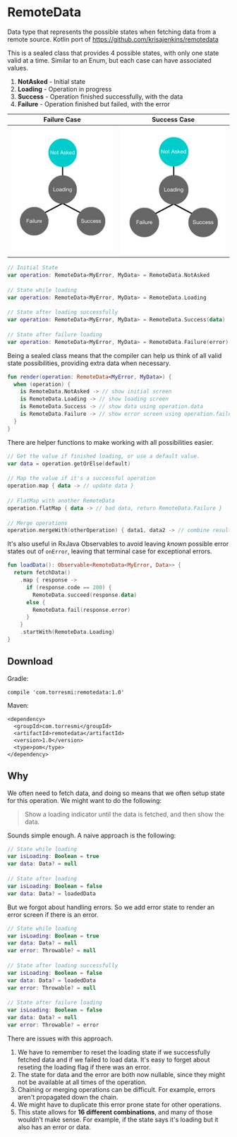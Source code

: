 # RemoteData
Data type that represents the possible states when fetching data from a remote source. Kotlin port of https://github.com/krisajenkins/remotedata

This is a sealed class that provides 4 possible states, with only one state valid at a time. Similar to an Enum, but each case can have associated values. 
 
 1. **NotAsked** - Initial state
 2. **Loading** - Operation in progress
 3. **Success** - Operation finished successfully, with the data
 4. **Failure** - Operation finished but failed, with the error 
  
| Failure Case | Success Case |
| --------------- | ---------------- |
| ![Failure](https://github.com/torresmi/kotlin-remotedata/raw/master/assets/error_case.gif) | ![Success](https://github.com/torresmi/kotlin-remotedata/raw/master/assets/success_case.gif)
 
 ```kotlin
 // Initial State 
 var operation: RemoteData<MyError, MyData> = RemoteData.NotAsked
 
 // State while loading
 var operation: RemoteData<MyError, MyData> = RemoteData.Loading

 // State after loading successfully
 var operation: RemoteData<MyError, MyData> = RemoteData.Success(data)
 
 // State after failure loading
 var operation: RemoteData<MyError, MyData> = RemoteData.Failure(error)
 ```
 
Being a sealed class means that the compiler can help us think of all valid state possibilities, providing extra data when necessary.

```kotlin
fun render(operation: RemoteData<MyError, MyData>) {
  when (operation) {
    is RemoteData.NotAsked -> // show initial screen
    is RemoteData.Loading -> // show loading screen 
    is RemoteData.Success -> // show data using operation.data
    is RemoteData.Failure -> // show error screen using operation.failure
  }
}
```

There are helper functions to make working with all possibilities easier. 

```kotlin
// Get the value if finished loading, or use a default value. 
var data = operation.getOrElse(default)

// Map the value if it's a successful operation
operation.map { data -> // update data }

// FlatMap with another RemoteData 
operation.flatMap { data -> // bad data, return RemoteData.Failure } 

// Merge operations
operation.mergeWith(otherOperation) { data1, data2 -> // combine results }
```

It's also useful in RxJava Observables to avoid leaving _known_ possible error states out of `onError`, leaving that terminal case for exceptional errors.

```kotlin
fun loadData(): Observable<RemoteData<MyError, Data>> {
  return fetchData()
    .map { response -> 
      if (response.code == 200) {
        RemoteData.succeed(response.data)
      else {
        RemoteData.fail(response.error)
      }
    }
    .startWith(RemoteData.Loading)
}
```

## Download
Gradle: 
```
compile 'com.torresmi:remotedata:1.0'
```
Maven:
```
<dependency>
  <groupId>com.torresmi</groupId>
  <artifactId>remotedata</artifactId>
  <version>1.0</version>
  <type>pom</type>
</dependency>
```

## Why 
We often need to fetch data, and doing so means that we often setup state for this operation. We might want to do the following: 

> Show a loading indicator until the data is fetched, and then show the data.

Sounds simple enough. A naive approach is the following:

 ```kotlin
 // State while loading
 var isLoading: Boolean = true
 var data: Data? = null

 // State after loading
 var isLoading: Boolean = false
 var data: Data? = loadedData

 ```
 But we forgot about handling errors. So we add error state to render an error screen if there is an error. 
 
 ```kotlin
 // State while loading
 var isLoading: Boolean = true
 var data: Data? = null
 var error: Throwable? = null

 // State after loading successfully
 var isLoading: Boolean = false
 var data: Data? = loadedData
 var error: Throwable? = null
 
 // State after failure loading
 var isLoading: Boolean = false
 var data: Data? = null
 var error: Throwable? = error

 ```
 
 There are issues with this approach. 
 1. We have to remember to reset the loading state if we successfully fetched data and if we failed to load data. It's easy to forget about reseting the loading flag if there was an error. 
 2. The state for data and the error are both now nullable, since they might not be available at all times of the operation.
 3. Chaining or merging operations can be difficult. For example, errors aren't propagated down the chain.
 3. We might have to duplicate this error prone state for other operations.
 4. This state allows for **16 different combinations**, and many of those wouldn't make sense. For example, if the state says it's loading but it also has an error or data. 
 
 
